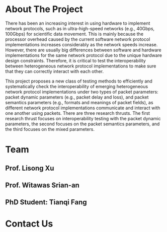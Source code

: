 # About The Project

There has been an increasing interest in using hardware to implement network protocols, such as in ultra-high-speed networks (e.g., 40Gbps, 100Gbps) for scientific data movement. This is mainly because the processor overhead caused by the current software network protocol implementations increases considerably as the network speeds increase. However, there are usually big differences between software and hardware implementations for the same network protocol due to the unique hardware design constraints. Therefore, it is critical to test the interoperability between heterogeneous network protocol implementations to make sure that they can correctly interact with each other.

This project proposes a new class of testing methods to efficiently and systematically check the interoperability of emerging heterogeneous network protocol implementations under two types of packet parameters: packet dynamic parameters (e.g., packet delay and loss), and packet semantics parameters (e.g., formats and meanings of packet fields), as different network protocol implementations communicate and interact with one another using packets. There are three research thrusts. The first research thrust focuses on interoperability testing with the packet dynamic parameters, the second focuses on the packet semantics parameters, and the third focuses on the mixed parameters.

# Team

## Prof. Lisong Xu

## Prof. Witawas Srian-an

## PhD Student: Tianqi Fang

# Contact Us
